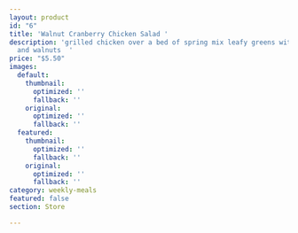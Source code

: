 ```yaml
---
layout: product
id: "6"
title: 'Walnut Cranberry Chicken Salad '
description: 'grilled chicken over a bed of spring mix leafy greens with dried cranberries
  and walnuts  '
price: "$5.50"
images:
  default:
    thumbnail:
      optimized: ''
      fallback: ''
    original:
      optimized: ''
      fallback: ''
  featured:
    thumbnail:
      optimized: ''
      fallback: ''
    original:
      optimized: ''
      fallback: ''
category: weekly-meals
featured: false
section: Store

---
```

